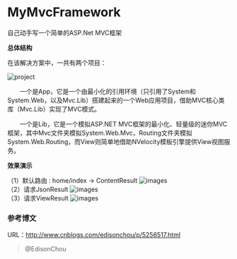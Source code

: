 # MyMvcFramework
自己动手写一个简单的ASP.Net MVC框架

**总体结构**

在该解决方案中，一共有两个项目：

![project](https://images2015.cnblogs.com/blog/381412/201603/381412-20160309011644757-51819148.jpg)
<br/>

　　一个是App，它是一个由最小化的引用环境（只引用了System和System.Web，以及Mvc.Lib）搭建起来的一个Web应用项目，借助MVC核心类库（Mvc.Lib）实现了MVC模式。

　　一个是Lib，它是一个模拟ASP.NET MVC框架的最小化、轻量级的迷你MVC框架，其中Mvc文件夹模拟System.Web.Mvc，Routing文件夹模拟System.Web.Routing，而View则简单地借助NVelocity模板引擎提供View视图服务。

**效果演示**

（1）默认路由 : home/index -> ContentResult
![images](https://images2015.cnblogs.com/blog/381412/201603/381412-20160309021321163-1990046935.jpg)<br/>
（2）请求JsonResult
![images](https://images2015.cnblogs.com/blog/381412/201603/381412-20160309021432288-1843050114.jpg)<br/>
（3）请求ViewResult
![images](https://images2015.cnblogs.com/blog/381412/201603/381412-20160309021723835-136890602.jpg)


### 参考博文

URL：<http://www.cnblogs.com/edisonchou/p/5256517.html>

> @EdisonChou
